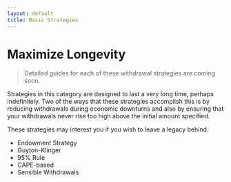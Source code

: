 ```yaml
---
layout: default
title: Basic Strategies
---
```


# Maximize Longevity

> Detailed guides for each of these withdrawal strategies are coming soon.

Strategies in this category are designed to last a very long time, perhaps
indefinitely. Two of the ways that these strategies accomplish this is by
reducing withdrawals during economic downturns and also by ensuring that your
withdrawals never rise too high above the initial amount specified.

These strategies may interest you if you wish to leave a legacy behind.

- Endowment Strategy
- Guyton-Klinger
- 95% Rule
- CAPE-based
- Sensible Withdrawals

<!-- - [Endowment Strategy](../endowment-strategy)
- [Guyton-Klinger](../guyton-klinger)
- [95% Rule](../95-percent)
- [CAPE-based](../cape-based)
- [Sensible Withdrawals](../sensible-withdrawals) -->
